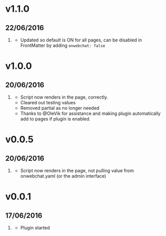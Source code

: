 # v1.1.0
## 22/06/2016
1. [](#new)   
   * Updated so default is ON for all pages, can be disabled in FrontMatter by adding `onwebchat: false`

# v1.0.0
## 20/06/2016

1. [](#new)
    * Script now renders in the page, correctly.
    * Cleared out testing values
    * Removed partial as no longer needed
    * Thanks to @OleVik for assistance and making plugin automatically add to pages if plugin is enabled.

# v0.0.5
## 20/06/2016

1. [](#new)
    * Script now renders in the page, not pulling value from onwebchat.yaml (or the admin interface)

# v0.0.1
## 17/06/2016

1. [](#new)
    * Plugin started
